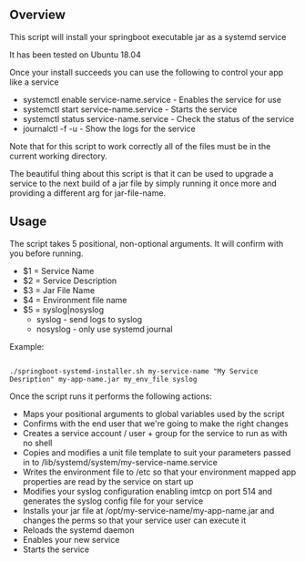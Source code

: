 ## Overview

This script will install your springboot executable jar as a systemd service

It has been tested on Ubuntu 18.04

Once your install succeeds you can use the following to control your app like a service

* systemctl enable service-name.service - Enables the service for use
* systemctl start service-name.service - Starts the service
* systemctl status service-name.service - Check the status of the service
* journalctl -f -u - Show the logs for the service

Note that for this script to work correctly all of the files must be in the current working directory.

The beautiful thing about this script is that it can be used to upgrade a service to the next build of a jar file by simply running it once more and providing a different arg for jar-file-name.

## Usage

The script takes 5 positional, non-optional arguments. It will confirm with you before running.

* $1 = Service Name
* $2 = Service Description
* $3 = Jar File Name
* $4 = Environment file name
* $5 = syslog|nosyslog
    * syslog - send logs to syslog
    * nosyslog - only use systemd journal

Example:

```

./springboot-systemd-installer.sh my-service-name "My Service Desription" my-app-name.jar my_env_file syslog

```

Once the script runs it performs the following actions:

* Maps your positional arguments to global variables used by the script
* Confirms with the end user that we're going to make the right changes
* Creates a service account / user + group for the service to run as with no shell
* Copies and modifies a unit file template to suit your parameters passed in to /lib/systemd/system/my-service-name.service
* Writes the environment file to /etc so that your environment mapped app properties are read by the service on start up
* Modifies your syslog configuration enabling imtcp on port 514 and generates the syslog config file for your service 
* Installs your jar file at /opt/my-service-name/my-app-name.jar and changes the perms so that your service user can execute it
* Reloads the systemd daemon
* Enables your new service
* Starts the service

